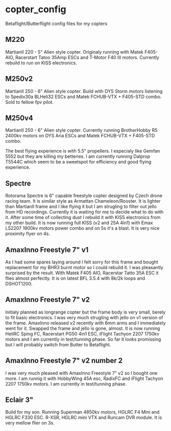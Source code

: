 # copter_config
Betaflight/Butterflight config files for my copters

## M220
MartianII 220 - 5" Alien style copter. Originaly running with Matek F405-AIO, Racerstart Tatoo 35Amp ESCs and T-Motor F40 III motors. Currently rebuild to run on KISS electronics.

## M250v2
MartianII 250 - 6" Alien style copter. Build with DYS Storm motors listening to Spedix30a BLHeli32 ESCs and Matek FCHUB-VTX + F405-STD combo. Sold to fellow fpv pilot.

## M250v4
MartianII 250 - 6" Alien style copter. Currently running BrotherHobby R5 2400kv motors  on DYS Aria ESCs and Matek FCHUB-VTX + F405-STD combo.

The best flying experience is with 5.5" propellers. I especialy like Gemfan 5552 but they are killing my betteries. I am currently running Dalprop T5544C which seem to be a sweetspot for efficiency and good flying experience.

## Spectre
Rotorama Spectre is 6" capable freestyle copter designed by Czech drone racing team. It is similar style as Armattan Chameleon/Rooster. It is lighter than MartianII frame and I like flying it but I am strugling to filter out jello from HD recordings. Currently it is waiting for me to decide what to do with it.
After some time of collecting dust I rebuild it with KISS electronics from my other build. It is now running full KISS (v2 and 25A 4in1) with Emax LS2207 1900kv motors power combo and on 5s it's a blast. It is very nice proximity flyer on 4s.

## AmaxInno Freestyle 7" v1
As I had some spares laying around I felt sorry for this frame and bought replacement for my BHR3 burnt motor so I could rebuild it. I was pleasantly surprised by the result.
With Matek F405 AIO, Racerstar Tatto 35A ESC it flies almost perfectly. It is on latest BFL 3.5.4 with 8k/2k loops and DSHOT1200.

## AmaxInno Freestyle 7" v2
Initialy planned as longrange copter but the frame body is very small, berely to fit basic electronics. I was very much strugling with jello on v1 version of the frame. AmaxInno released v2 recently with 6mm arms and I immediately went for it. Swapped the frame and jello is gone, almost.
It is now running HeliRC Sping FC, Racerstart PG50 4in1 ESC, iFlight Tachyon 2207 1750kv motors and I am currently in test/tunning phase. So far it looks promissing but I will probably switch from Butter to Betaflight.

## AmaxInno Freestyle 7" v2 number 2
I was very much pleased with AmaxInno Freestyle 7" v2 so I bought one more. I am runnig it with HobbyWing 45A esc, RadixFC and iFlight Tachyon 2207 1750kv motors.
I am currently in test/tunning phase.


## Eclair 3"
Build for my son. Running Superman 4850kv motors, HGLRC F4 Mini and HGLRC F330 ESC. R-XSR, HGLRC mini VTX and Runcam DVR module. It is very mellow flier on 3s.

